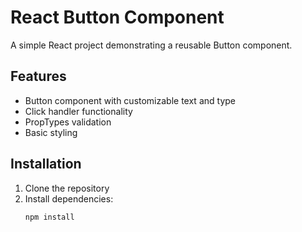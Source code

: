# React Button Component

A simple React project demonstrating a reusable Button component.

## Features

- Button component with customizable text and type
- Click handler functionality
- PropTypes validation
- Basic styling

## Installation

1. Clone the repository
2. Install dependencies:
   ```bash
   npm install
